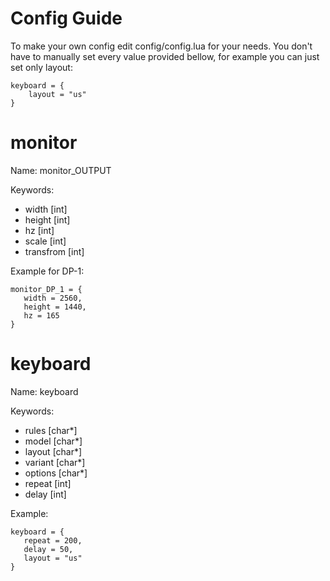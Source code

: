 # Config Guide 

To make your own config edit config/config.lua for your needs.
You don't have to manually set every value provided bellow,
for example you can just set only layout:
```
keyboard = {
    layout = "us"
}
```

# monitor 

Name: monitor_OUTPUT

Keywords:
- width [int]
- height [int]
- hz [int]
- scale [int]
- transfrom [int]

Example for DP-1:
```
monitor_DP_1 = {
   width = 2560,
   height = 1440,
   hz = 165
}
```

# keyboard

Name: keyboard

Keywords:
- rules [char*]
- model [char*]
- layout [char*]
- variant [char*]
- options [char*]
- repeat [int]
- delay [int]

Example:
```
keyboard = {
   repeat = 200,
   delay = 50,
   layout = "us"
}
```
